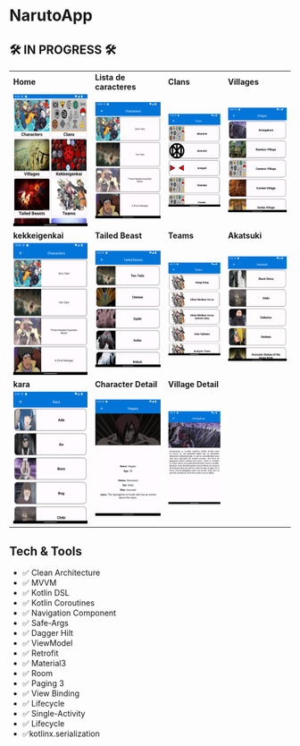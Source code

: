# NarutoApp
##  🛠 IN PROGRESS 🛠

<table>
  <tr>
    <td><strong>Home</strong></td>
    <td><strong>Lista de caracteres</strong></td>
    <td><strong>Clans</strong></td>
    <td><strong>Villages</strong></td>
  </tr>
  <tr>
    <td><img src="https://github.com/Orlandroid/Resources_Repos/blob/main/narutoDb/Home.png" width="100%"></td>
    <td><img src="https://github.com/Orlandroid/Resources_Repos/blob/main/narutoDb/Characteres.png" width="100%"></td>
    <td><img src="https://github.com/Orlandroid/Resources_Repos/blob/main/narutoDb/Clans.png" width="100%"></td>
    <td><img src="https://github.com/Orlandroid/Resources_Repos/blob/main/narutoDb/Villages.png" width="100%"></td> 
  </tr>
  
  
  <tr>
    <td><strong>kekkeigenkai</strong></td>
    <td><strong>Tailed Beast</strong></td>
    <td><strong>Teams</strong></td>
    <td><strong>Akatsuki</strong></td>
  </tr>
  <tr>
   <td><img src="https://github.com/Orlandroid/Resources_Repos/blob/main/narutoDb/Characteres.png" width="100%"></td>
    <td><img src="https://github.com/Orlandroid/Resources_Repos/blob/main/narutoDb/tailed_beasts.png" width="100%"></td>
    <td><img src="https://github.com/Orlandroid/Resources_Repos/blob/main/narutoDb/teams.png" width="100%"></td>
    <td><img src="https://github.com/Orlandroid/Resources_Repos/blob/main/narutoDb/akatsuki.png" width="100%"></td> 
  </tr>
   <tr>
    <td><strong>kara</strong></td>
     <td><strong>Character Detail</strong></td>
     <td><strong>Village Detail</strong></td>
  </tr>
  <tr>
   <td><img src="https://github.com/Orlandroid/Resources_Repos/blob/main/narutoDb/kara.png" width="100%"></td>
    <td><img src="https://github.com/Orlandroid/Resources_Repos/blob/main/narutoDb/character_detail.png" width="100%"></td>
    <td><img src="https://github.com/Orlandroid/Resources_Repos/blob/main/narutoDb/village_detail.png" width="100%"></td>
  </tr>
  
</table>


## Tech &amp; Tools
* ✅ Clean Architecture
* ✅ MVVM
* ✅ Kotlin DSL
* ✅ Kotlin Coroutines
* ✅ Navigation Component
* ✅ Safe-Args
* ✅ Dagger Hilt
* ✅ ViewModel
* ✅ Retrofit
* ✅ Material3
* ✅ Room
* ✅ Paging 3
* ✅ View Binding
* ✅ Lifecycle
* ✅ Single-Activity
* ✅ Lifecycle
* ✅kotlinx.serialization 
